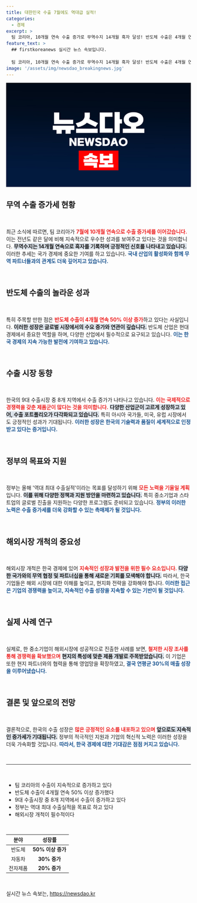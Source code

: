 ```yaml
---
title: 대한민국 수출 7월에도 역대급 실적!
categories:
  - 경제
excerpt: >
  팀 코리아, 10개월 연속 수출 증가로 무역수지 14개월 흑자 달성! 반도체 수출은 4개월 연속 50% 이상 증가하며, 9대 수출시장 중 8개서 성장세를 이어가고 있습니다. 역대 최대 수출실적 목표를 위한 정부의 노력이 주목받고 있습니다!
feature_text: >
  ## firstkoreanews 실시간 뉴스 속보입니다.

  팀 코리아, 10개월 연속 수출 증가로 무역수지 14개월 흑자 달성! 반도체 수출은 4개월 연속 50% 이상 증가하며, 9대 수출시장 중 8개서 성장세를 이어가고 있습니다. 역대 최대 수출실적 목표를 위한 정부의 노력이 주목받고 있습니다!
image: '/assets/img/newsdao_breakingnews.jpg'
---
```


<p><img src="/assets/img/newsdao_breakingnews.jpg" alt="firstkoreanews 속보" /></p>

<h2 data-ke-size="size26">무역 수출 증가세 현황</h2>

<p data-ke-size="size16">&nbsp;</p>

<p>최근 소식에 따르면, 팀 코리아가 <b><span style="color: #ee2323;">7월에 10개월 연속으로 수출 증가세를 이어갔습니다.</span></b> 이는 전년도 같은 달에 비해 지속적으로 우수한 성과를 보여주고 있다는 것을 의미합니다. <b><span style="background-color: #21538527;">무역수지는 14개월 연속으로 흑자를 기록하며 긍정적인 신호를 나타내고 있습니다.</span></b> 이러한 추세는 국가 경제에 중요한 기여를 하고 있습니다. <b><span style="color: #1a5490;">국내 산업의 활성화와 함께 무역 파트너들과의 관계도 더욱 깊어지고 있습니다.</span></b> </p>

<p data-ke-size="size16">&nbsp;</p>

<h2 data-ke-size="size26">반도체 수출의 놀라운 성과</h2>

<p data-ke-size="size16">&nbsp;</p>

<p>특히 주목할 만한 점은 <b><span style="color: #ee2323;">반도체 수출이 4개월 연속 50% 이상 증가</span></b>하고 있다는 사실입니다. <b><span style="background-color: #21538527;">이러한 성장은 글로벌 시장에서의 수요 증가와 연관이 깊습니다.</span></b> 반도체 산업은 현대 경제에서 중요한 역할을 하며, 다양한 산업에서 필수적으로 요구되고 있습니다. <b><span style="color: #1a5490;">이는 한국 경제의 지속 가능한 발전에 기여하고 있습니다.</span></b> </p>

<p data-ke-size="size16">&nbsp;</p>

<h2 data-ke-size="size26">수출 시장 동향</h2>

<p data-ke-size="size16">&nbsp;</p>

<p>한국의 9대 수출시장 중 8개 지역에서 수출 증가가 나타나고 있습니다. <b><span style="color: #ee2323;">이는 국제적으로 경쟁력을 갖춘 제품군이 많다는 것을 의미합니다.</span></b> <b><span style="background-color: #21538527;">다양한 산업군이 고르게 성장하고 있어, 수출 포트폴리오가 다각화되고 있습니다.</span></b> 특히 아시아 국가들, 미국, 유럽 시장에서도 긍정적인 성과가 기대됩니다. <b><span style="color: #1a5490;">이러한 성장은 한국의 기술력과 품질이 세계적으로 인정받고 있다는 증거입니다.</span></b> </p>

<p data-ke-size="size16">&nbsp;</p>

<h2 data-ke-size="size26">정부의 목표와 지원</h2>

<p data-ke-size="size16">&nbsp;</p>

<p>정부는 올해 '역대 최대 수출실적'이라는 목표를 달성하기 위해 <b><span style="color: #ee2323;">모든 노력을 기울일 계획</span></b>입니다. <b><span style="background-color: #21538527;">이를 위해 다양한 정책과 지원 방안을 마련하고 있습니다.</span></b> 특히 중소기업과 스타트업의 글로벌 진출을 지원하는 다양한 프로그램도 준비되고 있습니다. <b><span style="color: #1a5490;">정부의 이러한 노력은 수출 증가세를 더욱 강화할 수 있는 촉매제가 될 것입니다.</span></b> </p>

<p data-ke-size="size16">&nbsp;</p>

<h2 data-ke-size="size26">해외시장 개척의 중요성</h2>

<p data-ke-size="size16">&nbsp;</p>

<p>해외시장 개척은 한국 경제에 있어 <b><span style="color: #ee2323;">지속적인 성장과 발전을 위한 필수 요소입니다.</span></b> <b><span style="background-color: #21538527;">다양한 국가와의 무역 협정 및 파트너십을 통해 새로운 기회를 모색해야 합니다.</span></b> 따라서, 한국 기업들은 해외 시장에 대한 이해를 높이고, 현지화 전략을 강화해야 합니다. <b><span style="color: #1a5490;">이러한 접근은 기업의 경쟁력을 높이고, 지속적인 수출 성장을 지속할 수 있는 기반이 될 것입니다.</span></b> </p>

<p data-ke-size="size16">&nbsp;</p>

<h2 data-ke-size="size26">실제 사례 연구</h2>

<p data-ke-size="size16">&nbsp;</p>

<p>실제로, 한 중소기업이 해외시장에 성공적으로 진출한 사례를 보면, <b><span style="color: #ee2323;">철저한 시장 조사를 통해 경쟁력을 확보했으며</span></b> <b><span style="background-color: #21538527;">현지의 특성에 맞춘 제품 개발로 주목받았습니다.</span></b> 이 기업은 또한 현지 파트너와의 협력을 통해 영업망을 확장하였고, <b><span style="color: #1a5490;">결국 연평균 30%의 매출 성장을 이루어냈습니다.</span></b> </p>

<p data-ke-size="size16">&nbsp;</p>

<h2 data-ke-size="size26">결론 및 앞으로의 전망</h2>

<p data-ke-size="size16">&nbsp;</p>

<p>결론적으로, 한국의 수출 성장은 <b><span style="color: #ee2323;">많은 긍정적인 요소를 내포하고 있으며</span></b> <b><span style="background-color: #21538527;">앞으로도 지속적인 증가세가 기대됩니다.</span></b> 정부의 적극적인 지원과 기업의 혁신적 노력은 이러한 성장을 더욱 가속화할 것입니다. <b><span style="color: #1a5490;">따라서, 한국 경제에 대한 기대감은 점점 커지고 있습니다.</span></b> </p>

<p data-ke-size="size16">&nbsp;</p>

<hr>

<p data-ke-size="size16">&nbsp;</p>

<ul>
    <li>팀 코리아의 수출이 지속적으로 증가하고 있다</li>
    <li>반도체 수출이 4개월 연속 50% 이상 증가했다</li>
    <li>9대 수출시장 중 8개 지역에서 수출이 증가하고 있다</li>
    <li>정부는 역대 최대 수출실적을 목표로 하고 있다</li>
    <li>해외시장 개척이 필수적이다</li>
</ul>

<p data-ke-size="size16">&nbsp;</p>

<table style="width: 100%; border-collapse: collapse;">
    <thead>
        <tr>
            <th style="text-align: center;">분야</th>
            <th style="text-align: center;">성장률</th>
        </tr>
    </thead>
    <tbody>
        <tr>
            <td style="text-align: center;">반도체</td>
            <td style="text-align: center; height: 17px;"><b>50% 이상 증가</b></td>
        </tr>
        <tr>
            <td style="text-align: center;">자동차</td>
            <td style="text-align: center; height: 17px;"><b>30% 증가</b></td>
        </tr>
        <tr>
            <td style="text-align: center;">전자제품</td>
            <td style="text-align: center; height: 17px;"><b>20% 증가</b></td>
        </tr>
    </tbody>
</table>

<p data-ke-size="size16">&nbsp;</p>
실시간 뉴스 속보는, <a href="https://newsdao.kr" rel="dofollow">https://newsdao.kr</a>


